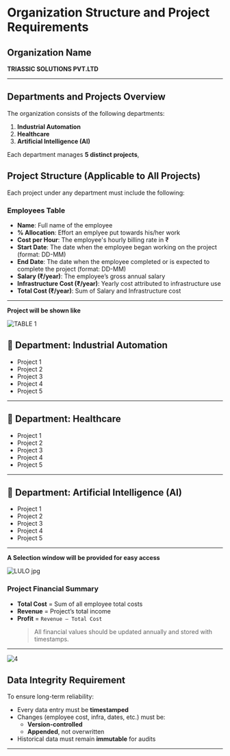 #  Organization Structure and Project Requirements

##  Organization Name
**TRIASSIC SOLUTIONS PVT.LTD**

---

##  Departments and Projects Overview

The organization consists of the following departments:

1. **Industrial Automation**
2. **Healthcare**
3. **Artificial Intelligence (AI)**


Each department manages **5 distinct projects**,


##  Project Structure (Applicable to All Projects)

Each project under any department must include the following:

###  Employees Table
- **Name**: Full name of the employee  
- **% Allocation**: Effort an emplyee put towards his/her work  
- **Cost per Hour**: The employee's hourly billing rate in ₹  
- **Start Date**: The date when the employee began working on the project (format: DD-MM)  
- **End Date**: The date when the employee completed or is expected to complete the project (format: DD-MM)
- **Salary (₹/year)**: The employee’s gross annual salary  
- **Infrastructure Cost (₹/year)**: Yearly cost attributed to infrastructure use
- **Total Cost (₹/year)**: Sum of Salary and Infrastructure cost  

---
 **Project will be shown like**
 

![TABLE 1](https://github.com/user-attachments/assets/367f3c03-1538-4c08-8270-de93b865c8af)



## 🔹 Department: Industrial Automation

- Project 1  
- Project 2 
- Project 3
- Project 4  
- Project 5

---

## 🔹 Department: Healthcare

- Project 1  
- Project 2 
- Project 3 
- Project 4   
- Project 5 

---

## 🔹 Department: Artificial Intelligence (AI)

- Project 1 
- Project 2  
- Project 3  
- Project 4 
- Project 5

---
**A Selection window will be provided for easy access**

  
   ![LULO jpg](https://github.com/user-attachments/assets/7ac84b8f-72b5-433d-bb5d-7a3acd60e5ec)


###  Project Financial Summary


- **Total Cost** = Sum of all employee total costs  
- **Revenue** = Project’s total income  
- **Profit** = `Revenue – Total Cost`
  > All financial values should be updated annually and stored with timestamps.

--- 

![4](https://github.com/user-attachments/assets/88889d69-b650-42c0-8c5f-ef308f6a23a0)




##  Data Integrity Requirement


To ensure long-term reliability:

- Every data entry must be **timestamped**
- Changes (employee cost, infra, dates, etc.) must be:
  - **Version-controlled**
  - **Appended**, not overwritten
- Historical data must remain **immutable** for audits

---



